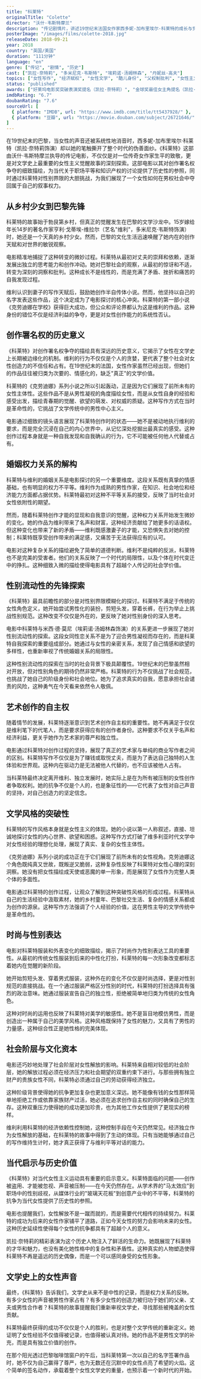 ```yaml
---
title: "科莱特"
originalTitle: "Colette"
director: "沃什·韦斯特摩兰"
description: "传记剧情片，讲述19世纪末法国女作家西多妮-加布里埃尔·科莱特的成长与觉醒。凯拉·奈特莉精彩演绎了这位挑战性别规范、争取创作署名权、探索性别流动性的先锋女性作家的传奇人生。"
posterImage: "/images/films/colette-2018.jpg"
releaseDate: 2018-09-21
year: 2018
country: "英国/美国"
duration: "111分钟"
language: "en"
genre: ["传记", "剧情", "历史"]
cast: ["凯拉·奈特莉", "多米尼克·韦斯特", "埃莉诺·汤姆林森", "丹妮丝·高夫"]
topics: ["女性写作", "经济赋权", "女性文学", "酷儿身份", "父权制批判", "女性主义艺术", "第一波女性主义"]
status: "published"
awards: ["好莱坞电影奖突破表演奖提名（凯拉·奈特莉）", "金球奖最佳女主角提名（凯拉·奈特莉）"]
imdbRating: "6.7"
doubanRating: "7.6"
sourceUrl: [
  { platform: "IMDB", url: "https://www.imdb.com/title/tt5437928/" },
  { platform: "豆瓣", url: "https://movie.douban.com/subject/26721646/" }
]
---
```


在19世纪末的巴黎，当女性的声音还被系统性地消音时，西多妮-加布里埃尔·科莱特（凯拉·奈特莉饰演）却以她的笔触撕开了整个时代的伪善面纱。《科莱特》这部由沃什·韦斯特摩兰执导的传记电影，不仅仅是对一位传奇女作家生平的致敬，更是对文学史上最重要的女性主义觉醒故事的深刻探索。这部电影以其对创作署名权争夺的细致描绘，为当代关于职场平等和知识产权的讨论提供了历史性的参照，同时通过科莱特对性别界限的大胆挑战，为我们展现了一个女性如何在男权社会中夺回属于自己的叙事权力。

## 从乡村少女到巴黎先锋

科莱特的故事始于勃艮第乡村，但真正的觉醒发生在巴黎的文学沙龙中。15岁嫁给年长14岁的著名作家亨利·戈蒂埃-维拉尔（艺名"维利"，多米尼克·韦斯特饰演）时，她还是一个天真的乡村少女。然而，巴黎的文化生活迅速唤醒了她内在的创作天赋和对世界的敏锐观察。

电影精准地捕捉了这种转变的微妙过程。科莱特从最初对丈夫的崇拜和依赖，逐渐发展出独立的思考能力和创作冲动。她对巴黎社会的观察，从最初的惊讶和不适，转变为深刻的洞察和批判。这种成长不是线性的，而是充满了矛盾、挫折和痛苦的自我发现过程。

维利认识到妻子的写作天赋后，鼓励她创作半自传体小说。然而，他坚持以自己的名字发表这些作品，这个决定成为了电影探讨的核心冲突。科莱特的第一部小说《克劳迪娜在学校》获得巨大成功，但公众和评论界都认为这是维利的作品。这种身份的错位不仅是经济利益的争夺，更是对女性创作能力的系统性否认。

## 创作署名权的历史意义

《科莱特》对创作署名权争夺的描绘具有深远的历史意义，它揭示了女性在文学史上长期被边缘化的机制。维利的行为不仅仅是个人的贪婪，更代表了整个社会对女性创造力的不信任和占有。在19世纪末的法国，女性作家虽然已经出现，但她们的作品往往被归类为次要的、情感化的，缺乏"真正"的文学价值。

科莱特的《克劳迪娜》系列小说之所以引起轰动，正是因为它们展现了前所未有的女性主体性。这些作品不是从男性凝视的角度描绘女性，而是从女性自身的经验和感受出发，描绘青春期的觉醒、欲望的萌发、对权威的质疑。这种写作方式在当时是革命性的，它挑战了文学传统中的男性中心主义。

电影通过细致的镜头语言展现了科莱特创作时的状态——她不是被动地执行维利的要求，而是完全沉浸在自己的内心世界中，从记忆深处挖掘出最真实的感受。这种创作过程本身就是一种自我发现和自我确认的行为，它不可能被任何他人代替或占有。

## 婚姻权力关系的解构

科莱特与维利的婚姻关系是电影探讨的另一个重要维度。这段关系既有真挚的情感基础，也有明显的权力不平等。维利作为成熟的男性作家，在知识、社会地位和经济能力方面都占据优势。科莱特最初对这种不平等关系的接受，反映了当时社会对女性依附性的期望。

然而，随着科莱特创作才能的显现和自我意识的觉醒，这种权力关系开始发生微妙的变化。她的作品为维利带来了名声和财富，这种经济贡献给了她更多的话语权。但这种变化也带来了新的矛盾——维利既感激妻子的才能，又恐惧失去对她的控制；科莱特既享受创作带来的满足感，又痛苦于无法获得应有的认可。

电影对这种复杂关系的描绘避免了简单的道德判断。维利不是纯粹的反派，科莱特也不是完美的受害者。他们的关系反映了一个时代的局限性，以及个体在时代变迁中的挣扎。这种细致入微的描绘使得电影具有了超越个人传记的社会学价值。

## 性别流动性的先锋探索

《科莱特》最具前瞻性的部分是对性别界限模糊化的探讨。科莱特不满足于传统的女性角色定义，她开始尝试男性化的装扮，剪短头发，穿着长裤，在行为举止上挑战性别规范。这种改变不仅仅是外在的，更反映了她对性别身份的深入思考。

电影中科莱特与米西·德·莫尼（埃莉诺·汤姆林森饰演）的关系更进一步展现了她对性别流动性的探索。这段女同性恋关系不是为了迎合男性凝视而存在的，而是科莱特自我探索的重要组成部分。她通过与女性的亲密关系，发现了自己情感和欲望的多样性，也重新审视了传统婚姻关系的局限性。

这种性别流动性的探索在当时的社会背景下极具颠覆性。19世纪末的巴黎虽然相对开放，但对性别角色的期待仍然非常严格。科莱特的行为不仅挑战了社会规范，也挑战了她自己的阶级身份和社会地位。她为了追求真实的自我，愿意承担社会谴责的风险，这种勇气在今天看来依然令人敬佩。

## 艺术创作的自主权

随着情节的发展，科莱特逐渐意识到艺术创作自主权的重要性。她不再满足于仅仅是维利笔下的代笔人，而是要求获得应有的创作者身份。这种要求不仅关乎名声和经济利益，更关乎她作为艺术家的尊严和独立性。

电影通过科莱特对创作过程的坚持，展现了真正的艺术家与单纯的商业写作者之间的区别。科莱特写作不仅仅是为了赚钱或取悦丈夫，而是为了表达自己独特的人生体验和世界观。这种内在驱动力是无法被他人代替的，也不应该被他人占有。

当科莱特最终决定离开维利、独立发展时，她实际上是在为所有被压制的女性创作者争取权利。她的抗争不仅是个人的，也是象征性的——它代表了女性对自己声音的坚持，对自己创造力的坚定信念。

## 文学风格的突破性

科莱特的写作风格本身就是女性主义的体现。她的小说以第一人称叙述，直接、坦诚地探讨女性的内心世界、欲望和困惑。这种写作方式打破了维多利亚时代文学中对女性经验的理想化处理，展现了真实、复杂的女性主体性。

《克劳迪娜》系列小说的成功正在于它们展现了前所未有的女性视角。克劳迪娜这个角色既纯真又世故，既叛逆又脆弱，这种复杂性反映了科莱特对女性心理的深刻洞察。她没有把女性描绘成天使或恶魔的单一形象，而是展现了女性作为完整人类个体的多面性。

电影通过科莱特的创作过程，让观众了解到这种突破性风格的形成过程。科莱特从自己的生活经验中汲取素材，她的乡村童年、巴黎社交生活、复杂的情感关系都成为创作的源泉。这种写作方法强调了个人经验的价值，这在男性主导的文学传统中是革命性的。

## 时尚与性别表达

电影对科莱特服装和外表变化的细致描绘，揭示了时尚作为性别表达工具的重要性。从最初的传统女性服装到后来的中性化打扮，科莱特的每一次形象改变都标志着她内在觉醒的新阶段。

她开始剪短头发、穿着男式服装，这种外在的变化不仅仅是时尚选择，更是对性别规范的直接挑战。在一个通过服装严格区分性别的时代，科莱特的打扮选择具有强烈的政治意味。她通过服装宣告自己的独立性，拒绝被简单地归类为传统的女性角色。

这种对时尚的运用也反映了科莱特对美学的敏感性。她不是盲目地模仿男性，而是创造出一种属于自己的美学风格。这种风格既保持了女性的魅力，又具有了男性的力量感，这种综合性正是她性格的完美体现。

## 社会阶层与文化资本

电影还巧妙地处理了社会阶层对女性解放的影响。科莱特来自相对较低的社会阶层，她的解放过程必须在经济压力和社会期望的双重约束下进行。与那些拥有独立财产的贵族女性不同，科莱特必须通过自己的劳动获得经济独立。

这种阶级背景使得她的抗争更加复杂也更加意义深远。她不能像有钱的女性那样简单地拒绝工作或依靠家族财产过活，她必须在追求创作自主权的同时确保自己的生存。这种双重压力使得她的成功更加珍贵，也为其他工作女性提供了更现实的榜样。

维利利用科莱特的经济依赖性控制她，这种控制手段在今天仍然常见。经济独立作为女性解放的基础，在科莱特的故事中得到了生动的体现。只有当她能够通过自己的写作维持生计时，她才真正获得了与维利平等对话的能力。

## 当代启示与历史价值

《科莱特》对当代女性主义运动具有重要的启示意义。科莱特面临的问题——创作被盗用、才能被忽视、声音被压制——在今天仍然存在。从学术界的"马太效应"到职场中的性别歧视，从媒体行业的"玻璃天花板"到创意产业中的不平等，科莱特的抗争为当代女性提供了历史性的参照。

电影也提醒我们，女性解放不是一蹴而就的，而是需要代代相传的持续努力。科莱特的成功为后来的女性作家铺平了道路，正如今天女性的努力会影响未来的女性。这种历史延续性使得每个女性的抗争都具有了超越个人的意义。

凯拉·奈特莉的精彩表演为这个历史人物注入了鲜活的生命力。她既展现了科莱特的才华和魅力，也没有美化她性格中的复杂性和矛盾性。这种真实的人物塑造使得科莱特不再是遥远的历史偶像，而是一个可以感同身受的女性形象。

## 文学史上的女性声音

最终，《科莱特》告诉我们，文学史从来不是中性的记录，而是权力关系的反映。有多少女性的声音被男性作家占有？有多少女性的创造力被归功于她们的父亲、丈夫或男性合作者？科莱特的故事提醒我们重新审视文学史，寻找那些被掩盖的女性贡献。

科莱特最终获得的成功不仅仅是个人的胜利，也是对整个文学传统的重新定义。她证明了女性经验不仅值得被记录，也值得被认真对待。她的作品不是男性文学的补充，而是具有独立价值的创作。

在那个阳光透过巴黎咖啡馆窗户的午后，当科莱特第一次以自己的名字签署作品时，她不仅为自己赢得了尊严，也为无数还在沉默中的女性点亮了希望的火焰。这个简单的签名动作，承载着整个女性文学史的重量，也预示着一个新时代的开始。